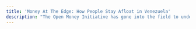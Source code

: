 ```yaml
---
title: 'Money At The Edge: How People Stay Afloat in Venezuela'
description: "The Open Money Initiative has gone into the field to understand how Venezuelans survive in the midst of heavy capital controls, criminalization of free markets, and hyperinflation. We'll share stories from places like Cúcuta, where worthless bills are used as art and home decor, and Caracas, where individuals are saving in bitcoin, trading it for local currency only at times of essential purchases. We'll discuss concepts for products and services in places where regimes have a tight grip on society, and how they relate to cryptocurrency."
---
```


